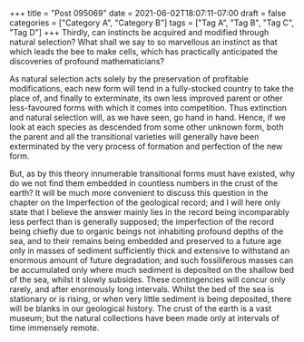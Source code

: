 +++
title = "Post 095069"
date = 2021-06-02T18:07:11-07:00
draft = false
categories = ["Category A", "Category B"]
tags = ["Tag A", "Tag B", "Tag C", "Tag D"]
+++
Thirdly, can instincts be acquired and modified through natural selection? What shall we say to so marvellous an instinct as that which leads the bee to make cells, which has practically anticipated the discoveries of profound mathematicians?

As natural selection acts solely by the preservation of profitable modifications, each new form will tend in a fully-stocked country to take the place of, and finally to exterminate, its own less improved parent or other less-favoured forms with which it comes into competition. Thus extinction and natural selection will, as we have seen, go hand in hand. Hence, if we look at each species as descended from some other unknown form, both the parent and all the transitional varieties will generally have been exterminated by the very process of formation and perfection of the new form.

But, as by this theory innumerable transitional forms must have existed, why do we not find them embedded in countless numbers in the crust of the earth? It will be much more convenient to discuss this question in the chapter on the Imperfection of the geological record; and I will here only state that I believe the answer mainly lies in the record being incomparably less perfect than is generally supposed; the imperfection of the record being chiefly due to organic beings not inhabiting profound depths of the sea, and to their remains being embedded and preserved to a future age only in masses of sediment sufficiently thick and extensive to withstand an enormous amount of future degradation; and such fossiliferous masses can be accumulated only where much sediment is deposited on the shallow bed of the sea, whilst it slowly subsides. These contingencies will concur only rarely, and after enormously long intervals. Whilst the bed of the sea is stationary or is rising, or when very little sediment is being deposited, there will be blanks in our geological history. The crust of the earth is a vast museum; but the natural collections have been made only at intervals of time immensely remote.
